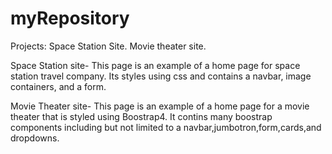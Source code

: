# myRepository
Projects: Space Station Site.  Movie theater site.


Space Station site- This page is an example of a home page for  space station travel company. Its styles using css and contains a navbar, image containers, and a form.


Movie Theater site- This page is an example of a home page for a movie theater that is styled using Boostrap4. It contins many boostrap components including but not limited to a navbar,jumbotron,form,cards,and dropdowns.

